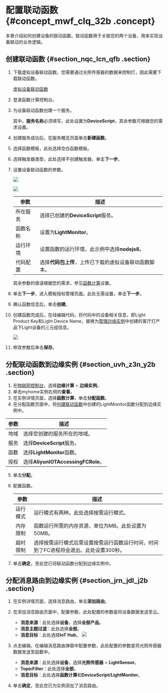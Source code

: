 # 配置联动函数 {#concept_mwf_clq_32b .concept}

本章介绍如何创建设备的联动函数。联动函数用于关联您的两个设备，用来实现设备联动的业务逻辑。

## 创建联动函数 {#section_nqc_lcn_qfb .section}

1.  下载虚拟设备联动函数。您需要通过光照传感器的数据来控制灯，因此需要下载联动函数。

    [虚拟设备联动函数](http://iotedge-web.oss-cn-shanghai.aliyuncs.com/public/driverSample/LightMonitor.zip)

2.  登录函数计算控制台。
3.  为设备联动函数创建一个服务。

    其中，**服务名称**必须填写，此处设置为**DeviceScript**，其余参数可根据您的需求设置。

4.  创建服务成功后，在服务概览页面单击**新建函数**。
5.  选择函数模板，此处选择空白函数模板。
6.  选择触发器类型，此处选择不创建触发器，单击**下一步**。
7.  设置设备联动函数的参数。

    ![](http://static-aliyun-doc.oss-cn-hangzhou.aliyuncs.com/assets/img/15289/15411283877161_zh-CN.png)

    ![](http://static-aliyun-doc.oss-cn-hangzhou.aliyuncs.com/assets/img/15289/15411283876836_zh-CN.png)

    |参数|描述|
    |--|--|
    |所在服务|选择已创建的**DeviceScript**服务。|
    |函数名称|设置为**LightMonitor**。|
    |运行环境|设置函数的运行环境，此示例中选择**nodejs8**。|
    |代码配置|选择**代码包上传**，上传已下载的虚拟设备联动函数脚本。|

    其余参数的值请根据您的需求，参见[函数计算](https://help.aliyun.com/product/50980.html?spm=a2c4g.11186623.2.8.7e6b1617Ezzl6L)设置。

8.  单击**下一步**，进入模板授权管理页面。此处无需设置，单击**下一步**。
9.  确认函数信息后，单击**创建**。
10. 创建函数完成后，在线编辑代码，将代码中的设备相关信息，即Light Product Key和Light Device Name，替换为[管理边缘实例](cn.zh-CN/快速入门/管理边缘实例.md#)中创建的客厅灯产品下Light设备的三元组信息。

    ![](http://static-aliyun-doc.oss-cn-hangzhou.aliyuncs.com/assets/img/15289/15411283877227_zh-CN.png)

11. 修改参数后单击**保存**。

## 分配联动函数到边缘实例 {#section_uvh_z3n_y2b .section}

1.  在[物联网控制台](http://iot.console.aliyun.com/)，选择**边缘计算** \> **边缘实例**。
2.  单击myhome实例右侧的**查看**。
3.  在实例详情页面，选择**函数计算**，单击**分配函数**。
4.  在分配函数页面中，将[创建联动函数](#section_nqc_lcn_qfb)中创建的LightMonitor函数分配到边缘实例中。

|参数|描述|
|--|--|
|地域|选择您创建的服务所在的地域。|
|服务|选择**DeviceScript**服务。|
|函数|选择**LightMonitor**函数。|
|授权|选择**AliyunIOTAccessingFCRole**。|

5.  单击**分配**。
6.  配置函数。

    |参数|描述|
    |--|--|
    |运行模式|运行模式有两种。此处选择按需运行模式。|
    |内存限制|函数运行所需的内存资源，单位为MB。此处设置为50MB。|
    |超时限制|选择按需运行模式后需设置按需运行函数运行时间，时间到了FC进程将会退出。此处设置300秒。|

7.  单击**确定**，至此您已将联动函数分配到边缘实例中。

## 分配消息路由到边缘实例 {#section_jrn_jdl_j2b .section}

1.  在实例详情页面，选择消息路由，单击**添加路由**。
2.  在添加消息路由页面中，配置参数，此处配置的参数是将设备数据发送至云。

    -   **消息来源**：此处选择**设备**，选择**全部产品**。
    -   **消息主题过滤**：此处选择**全部**。
    -   **消息目标**：此处选择**IoT Hub**。
    ![](http://static-aliyun-doc.oss-cn-hangzhou.aliyuncs.com/assets/img/15291/15411283876771_zh-CN.png)

3.  点击编辑，在编辑消息路由弹窗中配置参数，此处配置的参数是将光照传感器数据发送至函数中。
    -   **消息来源**：此处选择**设备**，选择**光照传感器** \> **LightSensor**。
    -   **TopicFilter**：此处选择**全部**。
    -   **消息目标**：此处选择**函数计算**和**DeviceScript/LightMoniter**。
4.  单击**确定**，至此您已为实例添加了消息路由。

